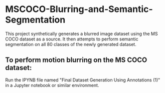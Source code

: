 # MSCOCO-Blurring-and-Semantic-Segmentation
This project synthetically generates a blurred image dataset using the MS COCO dataset as a source. It then attempts to perform semantic segmentation on all 80 classes of the newly generated dataset.

## To perform motion blurring on the MS COCO dataset:
Run the IPYNB file named "Final Dataset Generation Using Annotations (1)" in a Jupyter notebook or similar environment.
